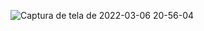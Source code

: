 ![Captura de tela de 2022-03-06 20-56-04](https://user-images.githubusercontent.com/88162484/156947922-298b1c00-e70a-4c34-9008-2ec4669e27c6.png)
